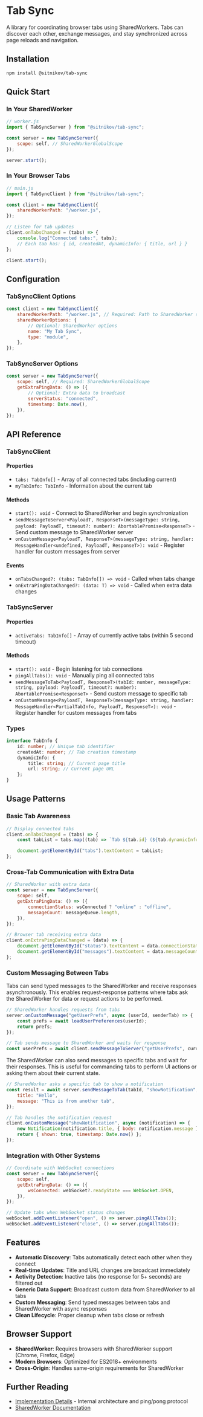 # Tab Sync

A library for coordinating browser tabs using SharedWorkers. Tabs can discover each other, exchange messages, and stay synchronized across page reloads and navigation.

## Installation

```bash
npm install @sitnikov/tab-sync
```

## Quick Start

### In Your SharedWorker

```javascript
// worker.js
import { TabSyncServer } from "@sitnikov/tab-sync";

const server = new TabSyncServer({
    scope: self, // SharedWorkerGlobalScope
});

server.start();
```

### In Your Browser Tabs

```javascript
// main.js
import { TabSyncClient } from "@sitnikov/tab-sync";

const client = new TabSyncClient({
    sharedWorkerPath: "/worker.js",
});

// Listen for tab updates
client.onTabsChanged = (tabs) => {
    console.log("Connected tabs:", tabs);
    // Each tab has: { id, createdAt, dynamicInfo: { title, url } }
};

client.start();
```

## Configuration

### TabSyncClient Options

```javascript
const client = new TabSyncClient({
    sharedWorkerPath: "/worker.js", // Required: Path to SharedWorker script
    sharedWorkerOptions: {
        // Optional: SharedWorker options
        name: "My Tab Sync",
        type: "module",
    },
});
```

### TabSyncServer Options

```javascript
const server = new TabSyncServer({
    scope: self, // Required: SharedWorkerGlobalScope
    getExtraPingData: () => ({
        // Optional: Extra data to broadcast
        serverStatus: "connected",
        timestamp: Date.now(),
    }),
});
```

## API Reference

### TabSyncClient

#### Properties

- `tabs: TabInfo[]` - Array of all connected tabs (including current)
- `myTabInfo: TabInfo` - Information about the current tab

#### Methods

- `start(): void` - Connect to SharedWorker and begin synchronization
- `sendMessageToServer<PayloadT, ResponseT>(messageType: string, payload: PayloadT, timeout?: number): AbortablePromise<ResponseT>` - Send custom message to SharedWorker server
- `onCustomMessage<PayloadT, ResponseT>(messageType: string, handler: MessageHandler<undefined, PayloadT, ResponseT>): void` - Register handler for custom messages from server

#### Events

- `onTabsChanged?: (tabs: TabInfo[]) => void` - Called when tabs change
- `onExtraPingDataChanged?: (data: T) => void` - Called when extra data changes

### TabSyncServer

#### Properties

- `activeTabs: TabInfo[]` - Array of currently active tabs (within 5 second timeout)

#### Methods

- `start(): void` - Begin listening for tab connections
- `pingAllTabs(): void` - Manually ping all connected tabs
- `sendMessageToTab<PayloadT, ResponseT>(tabId: number, messageType: string, payload: PayloadT, timeout?: number): AbortablePromise<ResponseT>` - Send custom message to specific tab
- `onCustomMessage<PayloadT, ResponseT>(messageType: string, handler: MessageHandler<PartialTabInfo, PayloadT, ResponseT>): void` - Register handler for custom messages from tabs

### Types

```typescript
interface TabInfo {
    id: number; // Unique tab identifier
    createdAt: number; // Tab creation timestamp
    dynamicInfo: {
        title: string; // Current page title
        url: string; // Current page URL
    };
}
```

## Usage Patterns

### Basic Tab Awareness

```javascript
// Display connected tabs
client.onTabsChanged = (tabs) => {
    const tabList = tabs.map((tab) => `Tab ${tab.id} (${tab.dynamicInfo.hidden ? "hidden" : "visible"}): ${tab.dynamicInfo.title}`).join("\n");

    document.getElementById("tabs").textContent = tabList;
};
```

### Cross-Tab Communication with Extra Data

```javascript
// SharedWorker with extra data
const server = new TabSyncServer({
    scope: self,
    getExtraPingData: () => ({
        connectionStatus: wsConnected ? "online" : "offline",
        messageCount: messageQueue.length,
    }),
});

// Browser tab receiving extra data
client.onExtraPingDataChanged = (data) => {
    document.getElementById("status").textContent = data.connectionStatus;
    document.getElementById("messages").textContent = data.messageCount;
};
```

### Custom Messaging Between Tabs

Tabs can send typed messages to the SharedWorker and receive responses asynchronously. This enables request-response patterns where tabs ask the SharedWorker for data or request actions to be performed.

```javascript
// SharedWorker handles requests from tabs
server.onCustomMessage("getUserPrefs", async (userId, senderTab) => {
    const prefs = await loadUserPreferences(userId);
    return prefs;
});

// Tab sends message to SharedWorker and waits for response
const userPrefs = await client.sendMessageToServer("getUserPrefs", currentUserId);
```

The SharedWorker can also send messages to specific tabs and wait for their responses. This is useful for commanding tabs to perform UI actions or asking them about their current state.

```javascript
// SharedWorker asks a specific tab to show a notification
const result = await server.sendMessageToTab(tabId, "showNotification", {
    title: "Hello",
    message: "This is from another tab",
});

// Tab handles the notification request
client.onCustomMessage("showNotification", async (notification) => {
    new Notification(notification.title, { body: notification.message });
    return { shown: true, timestamp: Date.now() };
});
```

### Integration with Other Systems

```javascript
// Coordinate with WebSocket connections
const server = new TabSyncServer({
    scope: self,
    getExtraPingData: () => ({
        wsConnected: webSocket?.readyState === WebSocket.OPEN,
    }),
});

// Update tabs when WebSocket status changes
webSocket.addEventListener("open", () => server.pingAllTabs());
webSocket.addEventListener("close", () => server.pingAllTabs());
```

## Features

- **Automatic Discovery**: Tabs automatically detect each other when they connect
- **Real-time Updates**: Title and URL changes are broadcast immediately
- **Activity Detection**: Inactive tabs (no response for 5+ seconds) are filtered out
- **Generic Data Support**: Broadcast custom data from SharedWorker to all tabs
- **Custom Messaging**: Send typed messages between tabs and SharedWorker with async responses
- **Clean Lifecycle**: Proper cleanup when tabs close or refresh

## Browser Support

- **SharedWorker**: Requires browsers with SharedWorker support (Chrome, Firefox, Edge)
- **Modern Browsers**: Optimized for ES2018+ environments
- **Cross-Origin**: Handles same-origin requirements for SharedWorker

## Further Reading

- [Implementation Details](./IMPLEMENTATION.md) - Internal architecture and ping/pong protocol
- [SharedWorker Documentation](https://developer.mozilla.org/en-US/docs/Web/API/SharedWorker)
